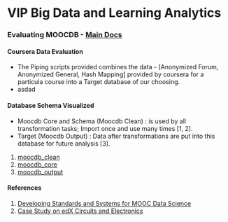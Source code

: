 # VIP Big Data and Learning Analytics

### Evaluating MOOCDB - [Main Docs](http://moocdbdocs.readthedocs.org/en/latest/)

#### Coursera Data Evaluation
* The Piping scripts provided combines the data - [Anonymized Forum, Anonymized General, Hash Mapping] provided by coursera for a particula course into a Target database of our choosing.
* asdad

#### Database Schema Visualized 
- Moocdb Core and Schema (Moocdb Clean) : is used by all transformation tasks; Import once and use many times [1, 2]. 
- Target (Moocdb Output) : Data after transformations are put into this database for future analysis [3].

1. [moocdb_clean](https://github.com/4ni1/vip/blob/master/schema/moocdb_clean.pdf)
2. [moocdb_core](https://github.com/4ni1/vip/blob/master/schema/moocdb_core.pdf)
3. [moocdb_output](https://github.com/4ni1/vip/blob/master/schema/moocdb_output.pdf)

#### References
1. [Developing Standards and Systems for MOOC Data Science](http://arxiv.org/pdf/1406.2015.pdf)
2. [Case Study on edX Circuits and Electronics](http://groups.csail.mit.edu/EVO-DesignOpt/groupWebSite/uploads/Site/MoocshopCamera.pdf)



